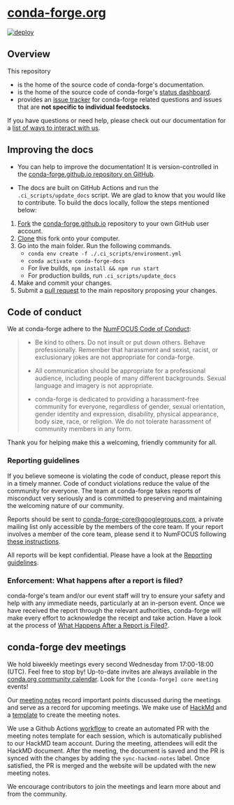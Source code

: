 # [conda-forge.org](https://conda-forge.org)
[![deploy](https://github.com/conda-forge/conda-forge.github.io/workflows/deploy/badge.svg)](https://github.com/conda-forge/conda-forge.github.io/actions?query=workflow%3Adeploy)

## Overview
This repository
- is the home of the source code of conda-forge's documentation.
- is the home of the source code of conda-forge's [status dashboard](src/components/StatusDashboard/README.md).
- provides an [issue tracker](https://github.com/conda-forge/conda-forge.github.io/issues) for conda-forge related questions and issues that are **not specific to individual feedstocks**.

If you have questions or need help, please check out our documentation for a [list of ways to interact with us](https://conda-forge.org/docs/user/how_to_get_help.html).

## Improving the docs

- You can help to improve the documentation! It is version-controlled in the [conda-forge.github.io repository on GitHub](https://github.com/conda-forge/conda-forge.github.io).

- The docs are built on GitHub Actions and run the `.ci_scripts/update_docs` script.
  We are glad to know that you would like to contribute. To build the docs locally, follow the steps mentioned below:

1.  [Fork](https://docs.github.com/en/github/getting-started-with-github/fork-a-repo) the [conda-forge.github.io](https://github.com/conda-forge/conda-forge.github.io) repository to your own GitHub user account.
2.  [Clone](https://docs.github.com/en/github/creating-cloning-and-archiving-repositories/cloning-a-repository) this fork onto your computer.
3.  Go into the main folder.
    Run the following commands.
      *  `conda env create -f ./.ci_scripts/environment.yml`
      *  `conda activate conda-forge-docs`
      * For live builds, `npm install && npm run start`
      * For production builds, run `.ci_scripts/update_docs`
4.  Make and commit your changes.
5.  Submit a [pull request](https://docs.github.com/en/github/collaborating-with-issues-and-pull-requests/about-pull-requests) to the main repository proposing your changes.

## Code of conduct

We at conda-forge adhere to the [NumFOCUS Code of Conduct](https://numfocus.org/code-of-conduct):

> * Be kind to others. Do not insult or put down others. Behave professionally. Remember that harassment and sexist, racist, or exclusionary jokes are not appropriate for conda-forge.
>
> * All communication should be appropriate for a professional audience, including people of many different backgrounds. Sexual language and imagery is not appropriate.
>
> * conda-forge is dedicated to providing a harassment-free community for everyone, regardless of gender, sexual orientation, gender identity and expression, disability, physical appearance, body size, race, or religion. We do not tolerate harassment of community members in any form.

Thank you for helping make this a welcoming, friendly community for all.

### Reporting guidelines

If you believe someone is violating the code of conduct, please report this in a timely manner. Code of conduct violations reduce the value of the community for everyone. The team at conda-forge takes reports of misconduct very seriously and is committed to preserving and maintaining the welcoming nature of our community.

Reports should be sent to <conda-forge-core@googlegroups.com>, a private mailing list only accessible by the members of the core team. If your report involves a member of the core team, please send it to NumFOCUS following [these instructions](https://numfocus.org/code-of-conduct#how-to-report).

All reports will be kept confidential. Please have a look at the [Reporting guidelines](https://numfocus.org/code-of-conduct#reporting-guidelines).

### Enforcement: What happens after a report is filed?

conda-forge's team and/or our event staff will try to ensure your safety and help with any immediate needs, particularly at an in-person event. Once we have received the report through the relevant authorities, conda-forge will make every effort to acknowledge the receipt and take action. Have a look at the process of [What Happens After a Report is Filed?](https://numfocus.org/code-of-conduct#enforcement).

## conda-forge dev meetings

We hold biweekly meetings every second Wednesday from 17:00-18:00 (UTC). Feel free to stop by!
Up-to-date invites are always available in the [conda.org community calendar](https://conda.org/community/calendar). Look for the `[conda-forge] core meeting` events!

Our [meeting notes](https://conda-forge.org/docs/orga/minutes/00_intro.html) record important points discussed during the meetings and serve as a record for upcoming meetings. We make use of [HackMd](https://hackmd.io/) and a [template](https://github.com/conda-forge/conda-forge.github.io/blob/main/misc/DEV_MEETING_TEMPLATE.md) to create the meeting notes.

We use a Github Actions [workflow][gha-workflow] to create an automated PR with the meeting notes
template for each session, which is automatically published to our HackMD team account. During the
meeting, attendees will edit the HackMD document. After the meeting, the document is saved and the
PR is synced with the changes by adding the `sync-hackmd-notes` label. Once satisfied, the PR is
merged and the website will be updated with the new meeting notes.

We encourage contributors to join the meetings and learn more about and from the community.

[gha-workflow]: https://github.com/conda-forge/conda-forge.github.io/actions/workflows/meeting-notes.yml
